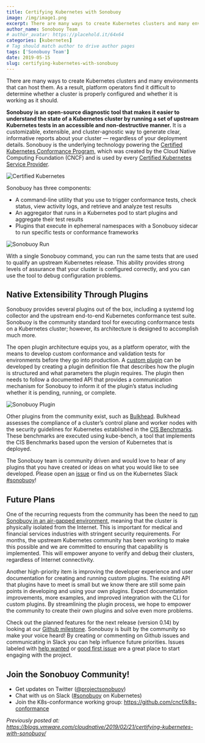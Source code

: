 ```yaml
---
title: Certifying Kubernetes with Sonobuoy
image: /img/image1.png
excerpt: There are many ways to create Kubernetes clusters and many environments that can host them. As a result, platform operators find it difficult to determine whether a cluster is properly configured and whether it is working as it should.
author_name: Sonobuoy Team
# author_avatar: https://placehold.it/64x64
categories: [kubernetes]
# Tag should match author to drive author pages
tags: ['Sonobuoy Team']
date: 2019-05-15
slug: certifying-kubernetes-with-sonobuoy
---
```

There are many ways to create Kubernetes clusters and many environments that can host them. As a result, platform operators find it difficult to determine whether a cluster is properly configured and whether it is working as it should.

**Sonobuoy is an open-source diagnostic tool that makes it easier to understand the state of a Kubernetes cluster by running a set of upstream Kubernetes tests in an accessible and non-destructive manner.** It is a customizable, extensible, and cluster-agnostic way to generate clear, informative reports about your cluster — regardless of your deployment details. Sonobuoy is the underlying technology powering the [Certified Kubernetes Conformance Program](https://www.cncf.io/certification/software-conformance), which was created by the Cloud Native Computing Foundation (CNCF) and is used by every [Certified Kubernetes Service Provider](https://www.cncf.io/certification/kcsp/).

![Certified Kubernetes](/img/image3.png "Certified Kubernetes")

Sonobuoy has three components:
* A command-line utility that you use to trigger conformance tests, check status, view activity logs, and retrieve and analyze test results
* An aggregator that runs in a Kubernetes pod to start plugins and aggregate their test results
* Plugins that execute in ephemeral namespaces with a Sonobuoy sidecar to run specific tests or conformance frameworks

![Sonobuoy Run](/img/image1.png "Sonobuoy Run")

With a single Sonobuoy command, you can run the same tests that are used to qualify an upstream Kubernetes release. This ability provides strong levels of assurance that your cluster is configured correctly, and you can use the tool to debug configuration problems.

## Native Extensibility Through Plugins
Sonobuoy provides several plugins out of the box, including a systemd log collector and the upstream end-to-end Kubernetes conformance test suite. Sonobuoy is the community standard tool for executing conformance tests on a Kubernetes cluster; however, its architecture is designed to accomplish much more.

The open plugin architecture equips you, as a platform operator, with the means to develop custom conformance and validation tests for environments before they go into production. A [custom plugin](https://github.com/vmware-tanzu/sonobuoy/blob/main/docs/plugins.md) can be developed by creating a plugin definition file that describes how the plugin is structured and what parameters the plugin requires. The plugin then needs to follow a documented API that provides a communication mechanism for Sonobuoy to inform it of the plugin’s status including whether it is pending, running, or complete.

![Sonobuoy Plugin](/img/image4.png "Sonobuoy Plugin")

Other plugins from the community exist, such as [Bulkhead](https://github.com/bgeesaman/sonobuoy-plugin-bulkhead). Bulkhead assesses the compliance of a cluster’s control plane and worker nodes with the security guidelines for Kubernetes established in the [CIS Benchmarks](https://www.cisecurity.org/benchmark/kubernetes/). These benchmarks are executed using kube-bench, a tool that implements the CIS Benchmarks based upon the version of Kubernetes that is deployed.

The Sonobuoy team is community driven and would love to hear of any plugins that you have created or ideas on what you would like to see developed. Please open an [issue](https://github.com/vmware-tanzu/sonobuoy/issues/new/choose) or find us on the Kubernetes Slack [#sonobuoy](https://kubernetes.slack.com/messages/C6L3G051C)!

## Future Plans
One of the recurring requests from the community has been the need to [run Sonobuoy in an air-gapped environment](https://github.com/vmware-tanzu/sonobuoy/issues/160), meaning that the cluster is physically isolated from the Internet. This is important for medical and financial services industries with stringent security requirements. For months, the upstream Kubernetes community has been working to make this possible and we are committed to ensuring that capability is implemented. This will empower anyone to verify and debug their clusters, regardless of Internet connectivity.

Another high-priority item is improving the developer experience and user documentation for creating and running custom plugins. The existing API that plugins have to meet is small but we know there are still some pain points in developing and using your own plugins. Expect documentation improvements, more examples, and improved integration with the CLI for custom plugins. By streamlining the plugin process, we hope to empower the community to create their own plugins and solve even more problems.

Check out the planned features for the next release (version 0.14) by looking at our [Github milestone](https://github.com/vmware-tanzu/sonobuoy/issues?utf8=%E2%9C%93&q=is%3Aissue+milestone%3Av0.14+).  Sonobuoy is built by the community so make your voice heard! By creating or commenting on Github issues and communicating in Slack you can help influence future priorities. Issues labeled with [help wanted](https://github.com/vmware-tanzu/sonobuoy/issues?q=is%3Aopen+is%3Aissue+label%3A%22good+first+issue%22+label%3A%22help+wanted%22) or [good first issue](https://github.com/vmware-tanzu/sonobuoy/issues?q=is%3Aopen+is%3Aissue+label%3A%22good+first+issue%22) are a great place to start engaging with the project.

## Join the Sonobuoy Community!
* Get updates on Twitter ([@projectsonobuoy](https://twitter.com/projectsonobuoy))
* Chat with us on Slack ([#sonobuoy​](https://kubernetes.slack.com/messages/sonobuoy) on Kubernetes)
* Join the K8s-conformance working group: <https://github.com/cncf/k8s-conformance>

_Previously posted at: <https://blogs.vmware.com/cloudnative/2019/02/21/certifying-kubernetes-with-sonobuoy/>_
